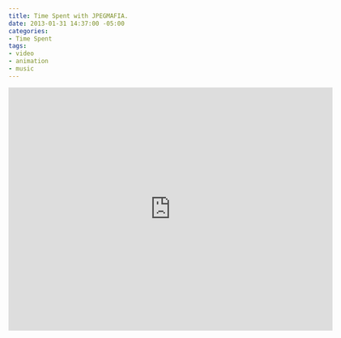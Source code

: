 ```yaml
---
title: Time Spent with JPEGMAFIA.
date: 2013-01-31 14:37:00 -05:00
categories:
- Time Spent
tags:
- video
- animation
- music
---
```


<div class="video-standard">
	<iframe src="https://player.vimeo.com/video/254167115?&loop=1" width="640" height="480" frameborder="0" webkitallowfullscreen mozallowfullscreen allowfullscreen allow="autoplay" background="1"></iframe>
</div>
